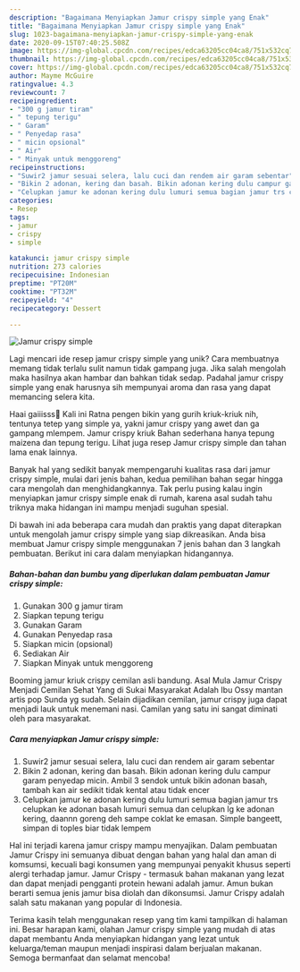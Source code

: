 ```yaml
---
description: "Bagaimana Menyiapkan Jamur crispy simple yang Enak"
title: "Bagaimana Menyiapkan Jamur crispy simple yang Enak"
slug: 1023-bagaimana-menyiapkan-jamur-crispy-simple-yang-enak
date: 2020-09-15T07:40:25.508Z
image: https://img-global.cpcdn.com/recipes/edca63205cc04ca8/751x532cq70/jamur-crispy-simple-foto-resep-utama.jpg
thumbnail: https://img-global.cpcdn.com/recipes/edca63205cc04ca8/751x532cq70/jamur-crispy-simple-foto-resep-utama.jpg
cover: https://img-global.cpcdn.com/recipes/edca63205cc04ca8/751x532cq70/jamur-crispy-simple-foto-resep-utama.jpg
author: Mayme McGuire
ratingvalue: 4.3
reviewcount: 7
recipeingredient:
- "300 g jamur tiram"
- " tepung terigu"
- " Garam"
- " Penyedap rasa"
- " micin opsional"
- " Air"
- " Minyak untuk menggoreng"
recipeinstructions:
- "Suwir2 jamur sesuai selera, lalu cuci dan rendem air garam sebentar"
- "Bikin 2 adonan, kering dan basah. Bikin adonan kering dulu campur garam penyedap micin. Ambil 3 sendok untuk bikin adonan basah, tambah kan air sedikit tidak kental atau tidak encer"
- "Celupkan jamur ke adonan kering dulu lumuri semua bagian jamur trs celupkan ke adonan basah lumuri semua dan celupkan lg ke adonan kering, daannn goreng deh sampe coklat ke emasan. Simple bangeett, simpan di toples biar tidak lempem"
categories:
- Resep
tags:
- jamur
- crispy
- simple

katakunci: jamur crispy simple 
nutrition: 273 calories
recipecuisine: Indonesian
preptime: "PT20M"
cooktime: "PT32M"
recipeyield: "4"
recipecategory: Dessert

---
```



![Jamur crispy simple](https://img-global.cpcdn.com/recipes/edca63205cc04ca8/751x532cq70/jamur-crispy-simple-foto-resep-utama.jpg)

Lagi mencari ide resep jamur crispy simple yang unik? Cara membuatnya memang tidak terlalu sulit namun tidak gampang juga. Jika salah mengolah maka hasilnya akan hambar dan bahkan tidak sedap. Padahal jamur crispy simple yang enak harusnya sih mempunyai aroma dan rasa yang dapat memancing selera kita.

Haai gaiiisss🤗 Kali ini Ratna pengen bikin yang gurih kriuk-kriuk nih, tentunya tetep yang simple ya, yakni jamur crispy yang awet dan ga gampang mlempem. Jamur crispy kriuk Bahan sederhana hanya tepung maizena dan tepung terigu. Lihat juga resep Jamur crispy simple dan tahan lama enak lainnya.

Banyak hal yang sedikit banyak mempengaruhi kualitas rasa dari jamur crispy simple, mulai dari jenis bahan, kedua pemilihan bahan segar hingga cara mengolah dan menghidangkannya. Tak perlu pusing kalau ingin menyiapkan jamur crispy simple enak di rumah, karena asal sudah tahu triknya maka hidangan ini mampu menjadi suguhan spesial.


Di bawah ini ada beberapa cara mudah dan praktis yang dapat diterapkan untuk mengolah jamur crispy simple yang siap dikreasikan. Anda bisa membuat Jamur crispy simple menggunakan 7 jenis bahan dan 3 langkah pembuatan. Berikut ini cara dalam menyiapkan hidangannya.

<!--inarticleads1-->

##### Bahan-bahan dan bumbu yang diperlukan dalam pembuatan Jamur crispy simple:

1. Gunakan 300 g jamur tiram
1. Siapkan  tepung terigu
1. Gunakan  Garam
1. Gunakan  Penyedap rasa
1. Siapkan  micin (opsional)
1. Sediakan  Air
1. Siapkan  Minyak untuk menggoreng


Booming jamur kriuk crispy cemilan asli bandung. Asal Mula Jamur Crispy Menjadi Cemilan Sehat Yang di Sukai Masyarakat Adalah Ibu Ossy mantan artis pop Sunda yg sudah. Selain dijadikan cemilan, jamur crispy juga dapat menjadi lauk untuk menemani nasi. Camilan yang satu ini sangat diminati oleh para masyarakat. 

<!--inarticleads2-->

##### Cara menyiapkan Jamur crispy simple:

1. Suwir2 jamur sesuai selera, lalu cuci dan rendem air garam sebentar
1. Bikin 2 adonan, kering dan basah. Bikin adonan kering dulu campur garam penyedap micin. Ambil 3 sendok untuk bikin adonan basah, tambah kan air sedikit tidak kental atau tidak encer
1. Celupkan jamur ke adonan kering dulu lumuri semua bagian jamur trs celupkan ke adonan basah lumuri semua dan celupkan lg ke adonan kering, daannn goreng deh sampe coklat ke emasan. Simple bangeett, simpan di toples biar tidak lempem


Hal ini terjadi karena jamur crispy mampu menyajikan. Dalam pembuatan Jamur Crispy ini semuanya dibuat dengan bahan yang halal dan aman di komsumsi, kecuali bagi konsumen yang mempunyai penyakit khusus seperti alergi terhadap jamur. Jamur Crispy - termasuk bahan makanan yang lezat dan dapat menjadi pengganti protein hewani adalah jamur. Amun bukan berarti semua jenis jamur bisa diolah dan dikonsumsi. Jamur Crispy adalah salah satu makanan yang popular di Indonesia. 

Terima kasih telah menggunakan resep yang tim kami tampilkan di halaman ini. Besar harapan kami, olahan Jamur crispy simple yang mudah di atas dapat membantu Anda menyiapkan hidangan yang lezat untuk keluarga/teman maupun menjadi inspirasi dalam berjualan makanan. Semoga bermanfaat dan selamat mencoba!
